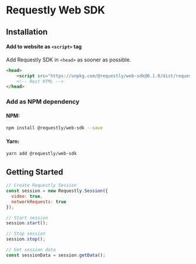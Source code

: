 # Requestly Web SDK

## Installation

#### Add to website as `<script>` tag

Add Requestly SDK in `<head>` as sooner as possible.
```html
<head>
    <script src="https://unpkg.com/@requestly/web-sdk@0.1.0/dist/requestly-web-sdk.min.js" crossorigin></script>
    <!-- Rest HTML -->
</head>
```

### Add as NPM dependency

#### NPM:
```sh
npm install @requestly/web-sdk --save 
```

#### Yarn:
```sh
yarn add @requestly/web-sdk
```

## Getting Started

```javascript
// Create Requestly Session
const session = new Requestly.Session({
  video: true,
  networkRequests: true
});

// Start session
session.start();

// Stop session
session.stop();

// Get session data
const sessionData = session.getData();
```
